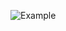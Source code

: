 ![Example](https://raw.githubusercontent.com/raidokaldma/where-has-my-money-gone/master/documentation/images/example.gif)
